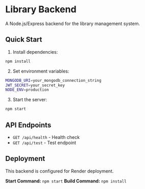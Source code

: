 # Library Backend

A Node.js/Express backend for the library management system.

## Quick Start

1. Install dependencies:
```bash
npm install
```

2. Set environment variables:
```bash
MONGODB_URI=your_mongodb_connection_string
JWT_SECRET=your_secret_key
NODE_ENV=production
```

3. Start the server:
```bash
npm start
```

## API Endpoints

- `GET /api/health` - Health check
- `GET /api/test` - Test endpoint

## Deployment

This backend is configured for Render deployment.

**Start Command:** `npm start`
**Build Command:** `npm install`
